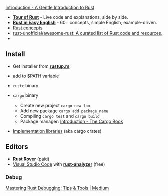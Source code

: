 [Introduction - A Gentle Introduction to Rust](https://stevedonovan.github.io/rust-gentle-intro/)

- [**Tour of Rust**](https://tourofrust.com/TOC_en.html) - Live code and explanations, side by side.
- [**Rust in Easy English**](https://dhghomon.github.io/easy_rust/Chapter_3.html) - 60+ concepts, simple English, example-driven.
- [Rust concepts](rust_cpt.md)
- [rust-unofficial/awesome-rust: A curated list of Rust code and resources.](https://github.com/rust-unofficial/awesome-rust/search?l=rust)
- 

## Install

- Get installer from [**rustup.rs**](https://rustup.rs/)
- add to $PATH variable
- `rustc` binary
- `cargo` binary
	- Create new project `cargo new foo`
	- Add new package `cargo add package_name`
	- Compiling `cargo test` and `cargo build`
	- Package manager: [Introduction - The Cargo Book](https://doc.rust-lang.org/cargo/index.html)

- [Implementation libraries](./rust_imp.md) (aka cargo crates)

## Editors

- [**Rust Rover**](https://www.jetbrains.com/rust/) (paid)
- [Visual Studio Code](https://code.visualstudio.com/) with [**rust-analyzer**](https://rust-analyzer.github.io/) (free)



### Debug

[Mastering Rust Debugging: Tips & Tools | Medium](https://medium.com/@AlexanderObregon/rust-debugging-strategies-tools-and-best-practices-b18b92e0a921)


